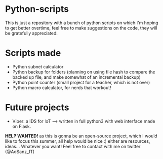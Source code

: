 # Python-scripts
This is just a repository with a bunch of python scripts on which I'm hoping to get better overtime, feel free to make suggestions on the code, they will be gratefully appreciated.

# Scripts made
* Python subnet calculator
* Python backup for folders (planning on using file hash to compare the backed up file, and make somewhat of an incremental backup)
* Python point counter (small project for a teacher, which is not over)
* Python macro calculator, for nerds that workout!

# Future projects
* Viper: a IDS for IoT --> written in full python3 with web interface made on Flask.

**HELP WANTED!** as this is gonna be an open-source project, which I would like to focus this summer, all help would be nice :) either are resources, ideas... Whatever you want! Feel free to contact with me on twitter (@AdSanz_IT)

